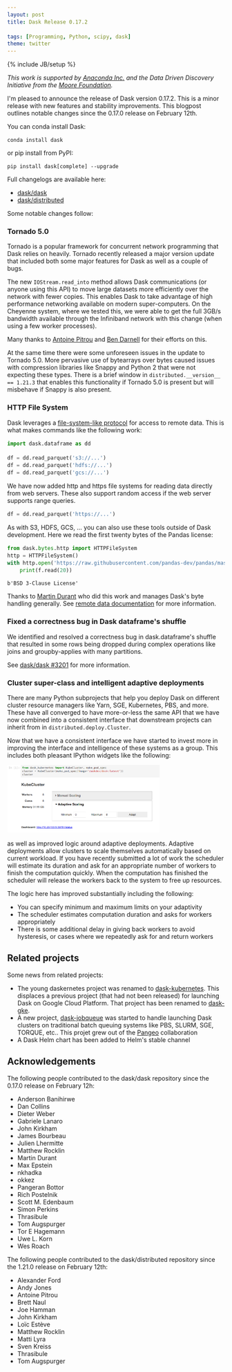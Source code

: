 ```yaml
---
layout: post
title: Dask Release 0.17.2

tags: [Programming, Python, scipy, dask]
theme: twitter
---
```


{% include JB/setup %}

_This work is supported by [Anaconda Inc.](http://anaconda.com)
and the Data Driven Discovery Initiative from the [Moore
Foundation](https://www.moore.org/)._

I'm pleased to announce the release of Dask version 0.17.2. This is a minor
release with new features and stability improvements.
This blogpost outlines notable changes since the 0.17.0 release on February
12th.

You can conda install Dask:

    conda install dask

or pip install from PyPI:

    pip install dask[complete] --upgrade

Full changelogs are available here:

- [dask/dask](https://github.com/dask/dask/blob/master/docs/source/changelog.rst)
- [dask/distributed](https://github.com/dask/distributed/blob/master/docs/source/changelog.rst)

Some notable changes follow:

### Tornado 5.0

Tornado is a popular framework for concurrent network programming that Dask
relies on heavily. Tornado recently released a major version update that
included both some major features for Dask as well as a couple of bugs.

The new `IOStream.read_into` method allows Dask communications (or anyone using
this API) to move large datasets more efficiently over the network with
fewer copies. This enables Dask to take advantage of high performance
networking available on modern super-computers. On the Cheyenne system, where
we tested this, we were able to get the full 3GB/s bandwidth available through
the Infiniband network with this change (when using a few worker processes).

Many thanks to [Antoine Pitrou](https://github.com/pitrou) and [Ben
Darnell](https://github.com/bdarnell) for their efforts on this.

At the same time there were some unforeseen issues in the update to Tornado 5.0.
More pervasive use of bytearrays over bytes caused issues with compression
libraries like Snappy and Python 2 that were not expecting these types. There
is a brief window in `distributed.__version__ == 1.21.3` that enables this
functionality if Tornado 5.0 is present but will misbehave if Snappy is also
present.

### HTTP File System

Dask leverages a [file-system-like protocol](https://github.com/dask/dask/issues/2880)
for access to remote data.
This is what makes commands like the following work:

```python
import dask.dataframe as dd

df = dd.read_parquet('s3://...')
df = dd.read_parquet('hdfs://...')
df = dd.read_parquet('gcs://...')
```

We have now added http and https file systems for reading data directly from
web servers. These also support random access if the web server supports range
queries.

```python
df = dd.read_parquet('https://...')
```

As with S3, HDFS, GCS, ... you can also use these tools outside of Dask
development. Here we read the first twenty bytes of the Pandas license:

```python
from dask.bytes.http import HTTPFileSystem
http = HTTPFileSystem()
with http.open('https://raw.githubusercontent.com/pandas-dev/pandas/master/LICENSE') as f:
    print(f.read(20))
```

```
b'BSD 3-Clause License'
```

Thanks to [Martin Durant](https://github.com/martindurant) who did this work
and manages Dask's byte handling generally. See [remote data documentation](http://dask.pydata.org/en/latest/remote-data-services.html) for more information.

### Fixed a correctness bug in Dask dataframe's shuffle

We identified and resolved a correctness bug in dask.dataframe's shuffle that
resulted in some rows being dropped during complex operations like joins and
groupby-applies with many partitions.

See [dask/dask #3201](https://github.com/dask/dask/pull/3201) for more information.

### Cluster super-class and intelligent adaptive deployments

There are many Python subprojects that help you deploy Dask on different
cluster resource managers like Yarn, SGE, Kubernetes, PBS, and more. These
have all converged to have more-or-less the same API that we have now combined
into a consistent interface that downstream projects can inherit from in
`distributed.deploy.Cluster`.

Now that we have a consistent interface we have started to invest more in
improving the interface and intelligence of these systems as a group. This
includes both pleasant IPython widgets like the following:

<img src="/images/dask-kubernetes-widget.png" width="70%">

as well as improved logic around adaptive deployments. Adaptive deployments
allow clusters to scale themselves automatically based on current workload. If
you have recently submitted a lot of work the scheduler will estimate its
duration and ask for an appropriate number of workers to finish the computation
quickly. When the computation has finished the scheduler will release the
workers back to the system to free up resources.

The logic here has improved substantially including the following:

- You can specify minimum and maximum limits on your adaptivity
- The scheduler estimates computation duration and asks for workers
  appropriately
- There is some additional delay in giving back workers to avoid hysteresis,
  or cases where we repeatedly ask for and return workers

## Related projects

Some news from related projects:

- The young daskernetes project was renamed to [dask-kubernetes](http://dask-kubernetes.readthedocs.io/en/latest/). This displaces a previous project (that had not been released) for launching Dask on Google Cloud Platform. That project has been renamed to [dask-gke](https://github.com/dask/dask-gke).
- A new project, [dask-jobqueue](https://github.com/dask/dask-jobqueue/) was
  started to handle launching Dask clusters on traditional batch queuing
  systems like PBS, SLURM, SGE, TORQUE, etc.. This projet grew out of the [Pangeo](https://pangeo-data.github.io/) collaboration
- A Dask Helm chart has been added to Helm's stable channel

## Acknowledgements

The following people contributed to the dask/dask repository since the 0.17.0
release on February 12h:

- Anderson Banihirwe
- Dan Collins
- Dieter Weber
- Gabriele Lanaro
- John Kirkham
- James Bourbeau
- Julien Lhermitte
- Matthew Rocklin
- Martin Durant
- Max Epstein
- nkhadka
- okkez
- Pangeran Bottor
- Rich Postelnik
- Scott M. Edenbaum
- Simon Perkins
- Thrasibule
- Tom Augspurger
- Tor E Hagemann
- Uwe L. Korn
- Wes Roach

The following people contributed to the dask/distributed repository since the
1.21.0 release on February 12th:

- Alexander Ford
- Andy Jones
- Antoine Pitrou
- Brett Naul
- Joe Hamman
- John Kirkham
- Loïc Estève
- Matthew Rocklin
- Matti Lyra
- Sven Kreiss
- Thrasibule
- Tom Augspurger
